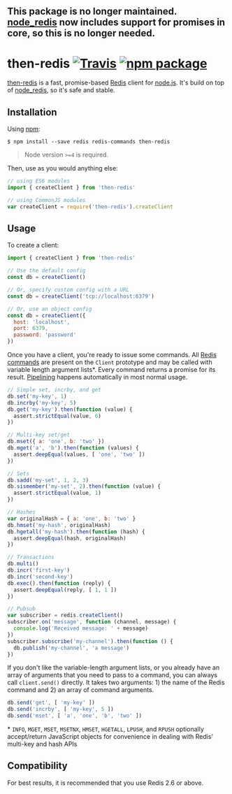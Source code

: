 ## This package is no longer maintained. [node_redis](https://github.com/NodeRedis/node_redis) now includes support for promises in core, so this is no longer needed.

# then-redis [![Travis][build-badge]][build] [![npm package][npm-badge]][npm]

[build-badge]: https://img.shields.io/travis/mjackson/then-redis.svg?style=flat-square
[build]: https://travis-ci.org/mjackson/then-redis

[npm-badge]: https://img.shields.io/npm/v/then-redis.svg?style=flat-square
[npm]: https://www.npmjs.org/package/then-redis

[then-redis](https://github.com/mjackson/then-redis) is a fast, promise-based [Redis](http://redis.io) client for [node.js](http://nodejs.org). It's build on top of [node_redis](https://github.com/NodeRedis/node_redis), so it's safe and stable.

## Installation

Using [npm](https://www.npmjs.com/):

    $ npm install --save redis redis-commands then-redis

> Node version `>=4` is required.

Then, use as you would anything else:

```js
// using ES6 modules
import { createClient } from 'then-redis'

// using CommonJS modules
var createClient = require('then-redis').createClient
```

## Usage

To create a client:

```js
import { createClient } from 'then-redis'

// Use the default config
const db = createClient()

// Or, specify custom config with a URL
const db = createClient('tcp://localhost:6379')

// Or, use an object config
const db = createClient({
  host: 'localhost',
  port: 6379,
  password: 'password'
})
```

Once you have a client, you're ready to issue some commands. All [Redis commands](http://redis.io/commands) are present on the `Client` prototype and may be called with variable length argument lists*. Every command returns a promise for its result. [Pipelining](http://redis.io/topics/pipelining) happens automatically in most normal usage.

```js
// Simple set, incrby, and get
db.set('my-key', 1)
db.incrby('my-key', 5)
db.get('my-key').then(function (value) {
  assert.strictEqual(value, 6)
})

// Multi-key set/get
db.mset({ a: 'one', b: 'two' })
db.mget('a', 'b').then(function (values) {
  assert.deepEqual(values, [ 'one', 'two' ])
})

// Sets
db.sadd('my-set', 1, 2, 3)
db.sismember('my-set', 2).then(function (value) {
  assert.strictEqual(value, 1)
})

// Hashes
var originalHash = { a: 'one', b: 'two' }
db.hmset('my-hash', originalHash)
db.hgetall('my-hash').then(function (hash) {
  assert.deepEqual(hash, originalHash)
})

// Transactions
db.multi()
db.incr('first-key')
db.incr('second-key')
db.exec().then(function (reply) {
  assert.deepEqual(reply, [ 1, 1 ])
})

// Pubsub
var subscriber = redis.createClient()
subscriber.on('message', function (channel, message) {
  console.log('Received message: ' + message)
})
subscriber.subscribe('my-channel').then(function () {
  db.publish('my-channel', 'a message')
})
```

If you don't like the variable-length argument lists, or you already have an array of arguments that you need to pass to a command, you can always call `client.send()` directly. It takes two arguments: 1) the name of the Redis command and 2) an array of command arguments.

```js
db.send('get', [ 'my-key' ])
db.send('incrby', [ 'my-key', 5 ])
db.send('mset', [ 'a', 'one', 'b', 'two' ])
```

\* `INFO`, `MGET`, `MSET`, `MSETNX`, `HMSET`, `HGETALL`, `LPUSH`, and `RPUSH` optionally accept/return JavaScript objects for convenience in dealing with Redis' multi-key and hash APIs

## Compatibility

For best results, it is recommended that you use Redis 2.6 or above.
